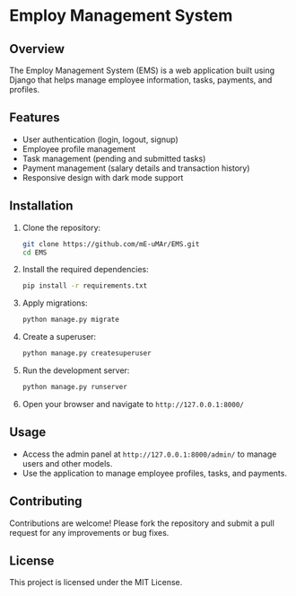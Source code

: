 # Employ Management System

## Overview
The Employ Management System (EMS) is a web application built using Django that helps manage employee information, tasks, payments, and profiles.

## Features
- User authentication (login, logout, signup)
- Employee profile management
- Task management (pending and submitted tasks)
- Payment management (salary details and transaction history)
- Responsive design with dark mode support

## Installation

1. Clone the repository:
    ```sh
    git clone https://github.com/mE-uMAr/EMS.git
    cd EMS
    ```

2. Install the required dependencies:
    ```sh
    pip install -r requirements.txt
    ```

3. Apply migrations:
    ```sh
    python manage.py migrate
    ```

4. Create a superuser:
    ```sh
    python manage.py createsuperuser
    ```

5. Run the development server:
    ```sh
    python manage.py runserver
    ```

6. Open your browser and navigate to `http://127.0.0.1:8000/`

## Usage
- Access the admin panel at `http://127.0.0.1:8000/admin/` to manage users and other models.
- Use the application to manage employee profiles, tasks, and payments.


## Contributing
Contributions are welcome! Please fork the repository and submit a pull request for any improvements or bug fixes.

## License
This project is licensed under the MIT License.